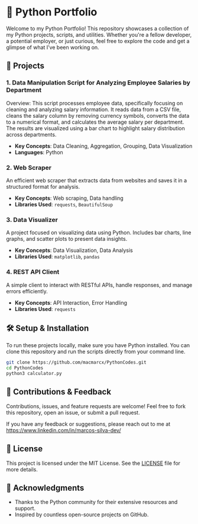 # 🐍 Python Portfolio

Welcome to my Python Portfolio! This repository showcases a collection of my Python projects, scripts, and utilities. Whether you're a fellow developer, a potential employer, or just curious, feel free to explore the code and get a glimpse of what I’ve been working on.

## 🚀 Projects

### 1. **Data Manipulation Script for Analyzing Employee Salaries by Department**
Overview: This script processes employee data, specifically focusing on cleaning and analyzing salary information. It reads data from a CSV file, cleans the salary column by removing currency symbols, converts the data to a numerical format, and calculates the average salary per department. The results are visualized using a bar chart to highlight salary distribution across departments.
- **Key Concepts**: Data Cleaning, Aggregation, Grouping, Data Visualization
- **Languages**: Python

### 2. **Web Scraper**
An efficient web scraper that extracts data from websites and saves it in a structured format for analysis.
- **Key Concepts**: Web scraping, Data handling
- **Libraries Used**: `requests`, `BeautifulSoup`

### 3. **Data Visualizer**
A project focused on visualizing data using Python. Includes bar charts, line graphs, and scatter plots to present data insights.
- **Key Concepts**: Data Visualization, Data Analysis
- **Libraries Used**: `matplotlib`, `pandas`

### 4. **REST API Client**
A simple client to interact with RESTful APIs, handle responses, and manage errors efficiently.
- **Key Concepts**: API Interaction, Error Handling
- **Libraries Used**: `requests`

## 🛠️ Setup & Installation

To run these projects locally, make sure you have Python installed. You can clone this repository and run the scripts directly from your command line.

```bash
git clone https://github.com/macmarcx/PythonCodes.git
cd PythonCodes
python3 calculator.py
```

## 🤝 Contributions & Feedback

Contributions, issues, and feature requests are welcome! Feel free to fork this repository, open an issue, or submit a pull request.

If you have any feedback or suggestions, please reach out to me at https://www.linkedin.com/in/marcos-silva-dev/

## 📄 License

This project is licensed under the MIT License. See the [LICENSE](LICENSE) file for more details.

## 🌟 Acknowledgments

- Thanks to the Python community for their extensive resources and support.
- Inspired by countless open-source projects on GitHub.
